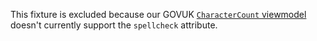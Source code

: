 This fixture is excluded because our GOVUK [`CharacterCount` viewmodel](src/main/scala/uk/gov/hmrc/govukfrontend/views/viewmodels/charactercount/CharacterCount.scala) doesn't currently support the `spellcheck` attribute.
